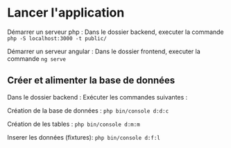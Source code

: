 # Lancer l'application

Démarrer un serveur php : Dans le dossier backend, executer la commande `php -S localhost:3000 -t public/`  

Démarrer un serveur angular : Dans le dossier frontend, executer la commande `ng serve`  


## Créer et alimenter la base de données

Dans le dossier backend : Exécuter les commandes suivantes :  

Création de la base de données : `php bin/console d:d:c`  

Création de les tables : `php bin/console d:m:m`  

Inserer les données (fixtures): `php bin/console d:f:l`  
